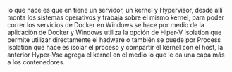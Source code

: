 lo que hace es que en tiene un servidor, un kernel y Hypervisor, desde allí monta los sistemas operativos y trabaja sobre el mismo kernel, para poder correr los servicios de Docker en Windows se hace por medio de la aplicación de Docker y Windows utiliza la opción de Hiper-V isolation que permite utilizar directamente el hadware o también se puede por Process Isolation que hace es isolar el proceso y compartir el kernel con el host, la anterior Hyper-Vse agrega el kernel en el medio lo que le da una capa más a los contenedores.